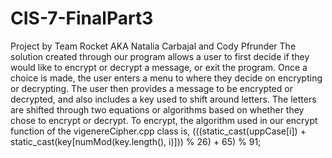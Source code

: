 # CIS-7-FinalPart3
Project by Team Rocket AKA Natalia Carbajal and Cody Pfrunder
The solution created through our program allows a user to first decide if they would like to
encrypt or decrypt a message, or exit the program. Once a choice is made, the user enters a
menu to where they decide on encrypting or decrypting. The user then provides a message to
be encrypted or decrypted, and also includes a key used to shift around letters. The letters are
shifted through two equations or algorithms based on whether they chose to encrypt or decrypt.
To encrypt, the algorithm used in our encrypt function of the vigenereCipher.cpp class is,
(((static_cast<int>(uppCase[i]) + static_cast<int>(key[numMod(key.length(), i)])) % 26) + 65) %
91;
